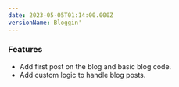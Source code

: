 ```yaml
---
date: 2023-05-05T01:14:00.000Z
versionName: Bloggin'
---
```

### Features

- Add first post on the blog and basic blog code.
- Add custom logic to handle blog posts.
